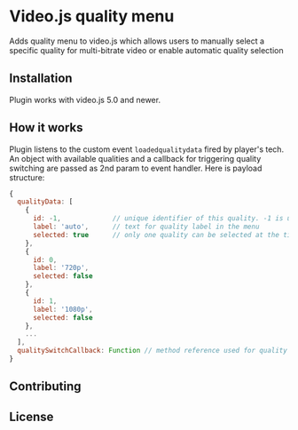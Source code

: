 # Video.js quality menu

Adds quality menu to video.js which allows users to manually select a specific quality for multi-bitrate video or enable automatic quality selection

## Installation

Plugin works with video.js 5.0 and newer.

## How it works

Plugin listens to the custom event `loadedqualitydata` fired by player's tech.
An object with available qualities and a callback for triggering quality switching are passed as 2nd param to event handler.
Here is payload structure:

```javascript
{
  qualityData: [
    {
      id: -1,             // unique identifier of this quality. -1 is used for automatic quality switching(ABR)
      label: 'auto',      // text for quality label in the menu
      selected: true      // only one quality can be selected at the time
    },
    {
      id: 0,
      label: '720p',
      selected: false
    },
    {
      id: 1,
      label: '1080p',
      selected: false
    },
    ...
  ],
  qualitySwitchCallback: Function // method reference used for quality switching. quality id is passed as a param to this method
}
```

## Contributing

## License
